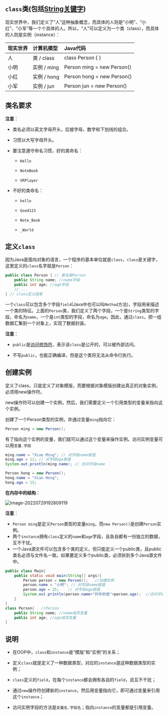 ## `class`类(包括[String关键字](String/README.md))

现实世界中，我们定义了“人”这种抽象概念，而具体的人则是“小明”、“小红”、“小军”等一个个具体的人。所以，“人”可以定义为一个类（class），而具体的人则是实例（instance）：

| 现实世界 | 计算机模型  | Java代码                   |
| :------- | :---------- | :------------------------- |
| 人       | 类 / class  | class Person { }           |
| 小明     | 实例 / ming | Person ming = new Person() |
| 小红     | 实例 / hong | Person hong = new Person() |
| 小军     | 实例 / jun  | Person jun = new Person()  |

## 类名要求

**注意**：

- 类名必须以英文字母开头，后接字母，数字和下划线的组合。

- 习惯以大写字母开头。

- 要注意遵守命名习惯，好的类命名：

  - `Hello`

  - `NoteBook`

  - `VRPlayer`

- 不好的类命名：

  - `hello`

  - `Good123`

  - `Note_Book`

  - `_World`

## 定义`class`

因为Java是面向对象的语言，一个程序的基本单位就是`class`，`class`是关键字，这里定义的`class`名字就是`Person`：

```java
public class Person { // 类名是Person
    public String name;	//name字段
    public int age;	//age字段
    // ...
} // class定义结束
```

一个`class`可以包含多个字段`field`(Java中也可以叫`Method`方法)，字段用来描述一个类的特征。上面的`Person`类，我们定义了两个字段，一个是`String`类型的字段，命名为`name`，一个是`int`类型的字段，命名为`age`。因此，通过`class`，把一组数据汇集到一个对象上，实现了数据封装。

**注意**：

- `public`是[访问修饰符]()，表示该`class`是公开的，可以被外部访问。

- 不写`public`，也能正确编译，但是这个类将无法从命令行执行。

## 创建实例

定义了class，只是定义了对象模版，而要根据对象模版创建出真正的对象实例，必须用new操作符。

new操作符可以创建一个实例，然后，我们需要定义一个引用类型的变量来指向这个实例。

创建了一个Person类型的实例，并通过变量`ming`指向它：

```java
Person ming = new Person();
```

有了指向这个实例的变量，我们就可以通过这个变量来操作实例。访问实例变量可以用`变量.字段`

```java
ming.name = "Xiao Ming"; // 对字段name赋值
ming.age = 12; // 对字段age赋值
System.out.println(ming.name); // 访问字段name

Person hong = new Person();
hong.name = "Xiao Hong";
hong.age = 15;
```

**在内存中的结构**：

![image-20220729192809119](https://cdn.jsdelivr.net/gh/letengzz/Two-C@main/img/Java/image-20220729192809119.png)

**注意**：

- `Person ming`是定义`Person`类型的变量`ming`，而`new Person()`是创建`Person`实例。
- 两个`instance`拥有`class`定义的`name`和`age`字段，且各自都有一份独立的数据，互不干扰。
-  一个Java源文件可以包含多个类的定义，但只能定义一个public类，且public类名必须与文件名一致。如果要定义多个public类，必须拆到多个Java源文件中。

```Java
public class Main{
    public static void main(String[] args){
        Person person = new Person();	//创建实例
        person.name = "小明";	// 对字段name赋值
        person.age = 25;	// 对字段age赋值
        System.out.println(person.name+"的年龄是"+person.age);	//访问字段
    }
}
class Person{	//Person
    public String name;	//name成员变量
    public int age;	//age成员变量
}
```

## 说明

- 在OOP中，`class`和`instance`是“模版”和“实例”的关系；

- 定义`class`就是定义了一种数据类型，对应的`instance`是这种数据类型的实例；

- `class`定义的`field`，在每个`instance`都会拥有各自的`field`，且互不干扰；

- 通过`new`操作符创建新的`instance`，然后用变量指向它，即可通过变量来引用这个`instance`；

- 访问实例字段的方法是`变量名.字段名`；指向`instance`的变量都是引用变量。









